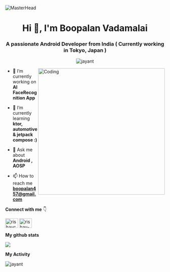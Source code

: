 ![MasterHead](https://1.bp.blogspot.com/-7A4WynwLsMw/XbBpCXG8fHI/AAAAAAAAMt4/uOa1bpLskYgrwGbllhSu2SDj_Mig8SXJQCLcBGAsYHQ/s1600/2000_600px.gif)
<h1 align="center">Hi 👋, I'm Boopalan Vadamalai</h1>
<h3 align="center"> A passionate Android Developer from India ( Currently working in Tokyo, Japan ) </h3>
<p align="center"> <img src="https://komarev.com/ghpvc/?username=boopalan045" alt="jayant" /> </p>
<img align="right" alt="Coding" width="400" src="https://cdn.dribbble.com/users/1162077/screenshots/3848914/programmer.gif">

- 🔭 I’m currently working on **AI FaceRecognition App**

- 🌱 I’m currently learning **ktor, automotive & jetpack compose :)**

- 💬 Ask me about **Android , AOSP**

- 📫 How to reach me **boopalan457@gmail.com**

**Connect with me** 👇

<p float="left">
<a href="https://twitter.com/boopalan457" target="blank"><img align="center" src="https://raw.githubusercontent.com/rahuldkjain/github-profile-readme-generator/master/src/images/icons/Social/twitter.svg" alt="rishavchanda" height="30" width="40" /></a>
<a href="https://linkedin.com/in/boopalan045" target="blank"><img align="center" src="https://raw.githubusercontent.com/rahuldkjain/github-profile-readme-generator/master/src/images/icons/Social/linked-in-alt.svg" alt="rishav-chanda-b89a791b3" height="30" width="40" /></a>

</p>

**My github stats**
<p align="start"> <img src="https://github-readme-stats.vercel.app/api?username=boopalan045&count_private=true&show_icons=true&theme=radical" />

**My Activity**

<p><img align="center" src="https://github-readme-streak-stats.herokuapp.com/?user=boopalan045&" alt="jayant" /></p>
